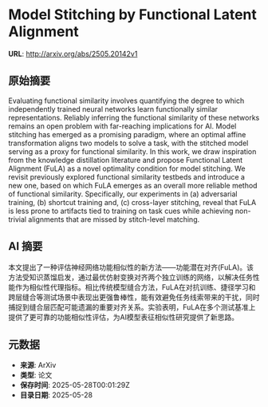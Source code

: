 # Model Stitching by Functional Latent Alignment

**URL**: http://arxiv.org/abs/2505.20142v1

## 原始摘要

Evaluating functional similarity involves quantifying the degree to which
independently trained neural networks learn functionally similar
representations. Reliably inferring the functional similarity of these networks
remains an open problem with far-reaching implications for AI. Model stitching
has emerged as a promising paradigm, where an optimal affine transformation
aligns two models to solve a task, with the stitched model serving as a proxy
for functional similarity. In this work, we draw inspiration from the knowledge
distillation literature and propose Functional Latent Alignment (FuLA) as a
novel optimality condition for model stitching. We revisit previously explored
functional similarity testbeds and introduce a new one, based on which FuLA
emerges as an overall more reliable method of functional similarity.
Specifically, our experiments in (a) adversarial training, (b) shortcut
training and, (c) cross-layer stitching, reveal that FuLA is less prone to
artifacts tied to training on task cues while achieving non-trivial alignments
that are missed by stitch-level matching.


## AI 摘要

本文提出了一种评估神经网络功能相似性的新方法——功能潜在对齐(FuLA)。该方法受知识蒸馏启发，通过最优仿射变换对齐两个独立训练的网络，以解决任务性能作为相似性代理指标。相比传统模型缝合方法，FuLA在对抗训练、捷径学习和跨层缝合等测试场景中表现出更强鲁棒性，能有效避免任务线索带来的干扰，同时捕捉到缝合层匹配可能遗漏的重要对齐关系。实验表明，FuLA在多个测试基准上提供了更可靠的功能相似性评估，为AI模型表征相似性研究提供了新思路。

## 元数据

- **来源**: ArXiv
- **类型**: 论文
- **保存时间**: 2025-05-28T00:01:29Z
- **目录日期**: 2025-05-28
